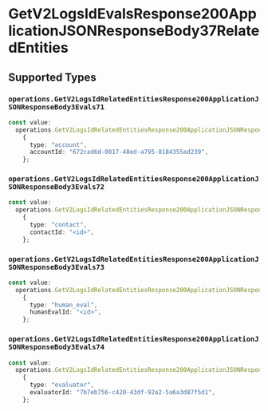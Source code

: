 # GetV2LogsIdEvalsResponse200ApplicationJSONResponseBody37RelatedEntities


## Supported Types

### `operations.GetV2LogsIdRelatedEntitiesResponse200ApplicationJSONResponseBody3Evals71`

```typescript
const value:
  operations.GetV2LogsIdRelatedEntitiesResponse200ApplicationJSONResponseBody3Evals71 =
    {
      type: "account",
      accountId: "672cad6d-0017-48ed-a795-8184355ad239",
    };
```

### `operations.GetV2LogsIdRelatedEntitiesResponse200ApplicationJSONResponseBody3Evals72`

```typescript
const value:
  operations.GetV2LogsIdRelatedEntitiesResponse200ApplicationJSONResponseBody3Evals72 =
    {
      type: "contact",
      contactId: "<id>",
    };
```

### `operations.GetV2LogsIdRelatedEntitiesResponse200ApplicationJSONResponseBody3Evals73`

```typescript
const value:
  operations.GetV2LogsIdRelatedEntitiesResponse200ApplicationJSONResponseBody3Evals73 =
    {
      type: "human_eval",
      humanEvalId: "<id>",
    };
```

### `operations.GetV2LogsIdRelatedEntitiesResponse200ApplicationJSONResponseBody3Evals74`

```typescript
const value:
  operations.GetV2LogsIdRelatedEntitiesResponse200ApplicationJSONResponseBody3Evals74 =
    {
      type: "evaluator",
      evaluatorId: "7b7eb756-c420-43df-92a2-5a6a3d87f5d1",
    };
```

